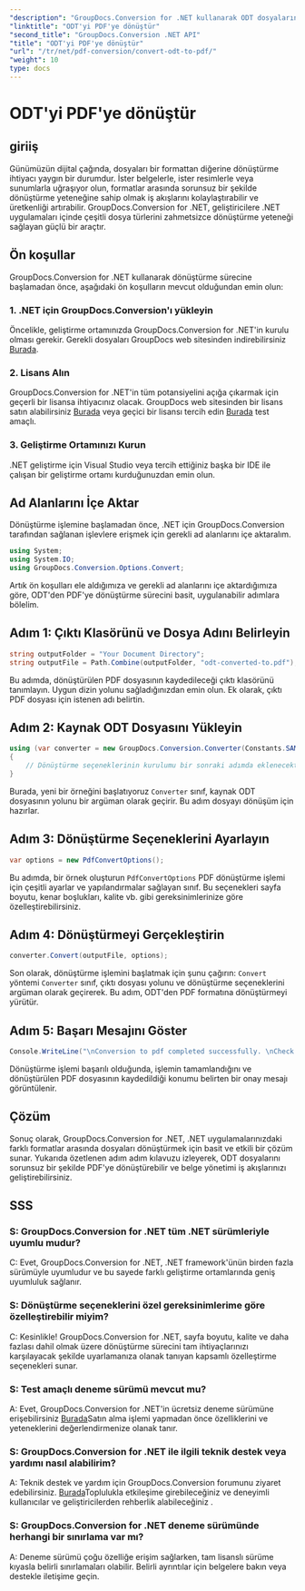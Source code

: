 ```yaml
---
"description": "GroupDocs.Conversion for .NET kullanarak ODT dosyalarını zahmetsizce PDF'ye dönüştürün. Belge yönetimi iş akışlarınızı kolaylıkla hızlandırın."
"linktitle": "ODT'yi PDF'ye dönüştür"
"second_title": "GroupDocs.Conversion .NET API"
"title": "ODT'yi PDF'ye dönüştür"
"url": "/tr/net/pdf-conversion/convert-odt-to-pdf/"
"weight": 10
type: docs
---
```

# ODT'yi PDF'ye dönüştür

## giriiş
Günümüzün dijital çağında, dosyaları bir formattan diğerine dönüştürme ihtiyacı yaygın bir durumdur. İster belgelerle, ister resimlerle veya sunumlarla uğraşıyor olun, formatlar arasında sorunsuz bir şekilde dönüştürme yeteneğine sahip olmak iş akışlarını kolaylaştırabilir ve üretkenliği artırabilir. GroupDocs.Conversion for .NET, geliştiricilere .NET uygulamaları içinde çeşitli dosya türlerini zahmetsizce dönüştürme yeteneği sağlayan güçlü bir araçtır.
## Ön koşullar
GroupDocs.Conversion for .NET kullanarak dönüştürme sürecine başlamadan önce, aşağıdaki ön koşulların mevcut olduğundan emin olun:
### 1. .NET için GroupDocs.Conversion'ı yükleyin
Öncelikle, geliştirme ortamınızda GroupDocs.Conversion for .NET'in kurulu olması gerekir. Gerekli dosyaları GroupDocs web sitesinden indirebilirsiniz [Burada](https://releases.groupdocs.com/conversion/net/).
### 2. Lisans Alın
GroupDocs.Conversion for .NET'in tüm potansiyelini açığa çıkarmak için geçerli bir lisansa ihtiyacınız olacak. GroupDocs web sitesinden bir lisans satın alabilirsiniz [Burada](https://purchase.groupdocs.com/buy) veya geçici bir lisansı tercih edin [Burada](https://purchase.groupdocs.com/temporary-license/) test amaçlı.
### 3. Geliştirme Ortamınızı Kurun
.NET geliştirme için Visual Studio veya tercih ettiğiniz başka bir IDE ile çalışan bir geliştirme ortamı kurduğunuzdan emin olun.

## Ad Alanlarını İçe Aktar
Dönüştürme işlemine başlamadan önce, .NET için GroupDocs.Conversion tarafından sağlanan işlevlere erişmek için gerekli ad alanlarını içe aktaralım.
```csharp
using System;
using System.IO;
using GroupDocs.Conversion.Options.Convert;
```

Artık ön koşulları ele aldığımıza ve gerekli ad alanlarını içe aktardığımıza göre, ODT'den PDF'ye dönüştürme sürecini basit, uygulanabilir adımlara bölelim.
## Adım 1: Çıktı Klasörünü ve Dosya Adını Belirleyin
```csharp
string outputFolder = "Your Document Directory";
string outputFile = Path.Combine(outputFolder, "odt-converted-to.pdf");
```
Bu adımda, dönüştürülen PDF dosyasının kaydedileceği çıktı klasörünü tanımlayın. Uygun dizin yolunu sağladığınızdan emin olun. Ek olarak, çıktı PDF dosyası için istenen adı belirtin.
## Adım 2: Kaynak ODT Dosyasını Yükleyin
```csharp
using (var converter = new GroupDocs.Conversion.Converter(Constants.SAMPLE_ODT))
{
    // Dönüştürme seçeneklerinin kurulumu bir sonraki adımda eklenecektir.
}
```
Burada, yeni bir örneğini başlatıyoruz `Converter` sınıf, kaynak ODT dosyasının yolunu bir argüman olarak geçirir. Bu adım dosyayı dönüşüm için hazırlar.
## Adım 3: Dönüştürme Seçeneklerini Ayarlayın
```csharp
var options = new PdfConvertOptions();
```
Bu adımda, bir örnek oluşturun `PdfConvertOptions` PDF dönüştürme işlemi için çeşitli ayarlar ve yapılandırmalar sağlayan sınıf. Bu seçenekleri sayfa boyutu, kenar boşlukları, kalite vb. gibi gereksinimlerinize göre özelleştirebilirsiniz.
## Adım 4: Dönüştürmeyi Gerçekleştirin
```csharp
converter.Convert(outputFile, options);
```
Son olarak, dönüştürme işlemini başlatmak için şunu çağırın: `Convert` yöntemi `Converter` sınıf, çıktı dosyası yolunu ve dönüştürme seçeneklerini argüman olarak geçirerek. Bu adım, ODT'den PDF formatına dönüştürmeyi yürütür.
## Adım 5: Başarı Mesajını Göster
```csharp
Console.WriteLine("\nConversion to pdf completed successfully. \nCheck output in {0}", outputFolder);
```
Dönüştürme işlemi başarılı olduğunda, işlemin tamamlandığını ve dönüştürülen PDF dosyasının kaydedildiği konumu belirten bir onay mesajı görüntülenir.

## Çözüm
Sonuç olarak, GroupDocs.Conversion for .NET, .NET uygulamalarınızdaki farklı formatlar arasında dosyaları dönüştürmek için basit ve etkili bir çözüm sunar. Yukarıda özetlenen adım adım kılavuzu izleyerek, ODT dosyalarını sorunsuz bir şekilde PDF'ye dönüştürebilir ve belge yönetimi iş akışlarınızı geliştirebilirsiniz.
## SSS
### S: GroupDocs.Conversion for .NET tüm .NET sürümleriyle uyumlu mudur?
C: Evet, GroupDocs.Conversion for .NET, .NET framework'ünün birden fazla sürümüyle uyumludur ve bu sayede farklı geliştirme ortamlarında geniş uyumluluk sağlanır.
### S: Dönüştürme seçeneklerini özel gereksinimlerime göre özelleştirebilir miyim?
C: Kesinlikle! GroupDocs.Conversion for .NET, sayfa boyutu, kalite ve daha fazlası dahil olmak üzere dönüştürme sürecini tam ihtiyaçlarınızı karşılayacak şekilde uyarlamanıza olanak tanıyan kapsamlı özelleştirme seçenekleri sunar.
### S: Test amaçlı deneme sürümü mevcut mu?
A: Evet, GroupDocs.Conversion for .NET'in ücretsiz deneme sürümüne erişebilirsiniz [Burada](https://releases.groupdocs.com/)Satın alma işlemi yapmadan önce özelliklerini ve yeteneklerini değerlendirmenize olanak tanır.
### S: GroupDocs.Conversion for .NET ile ilgili teknik destek veya yardımı nasıl alabilirim?
A: Teknik destek ve yardım için GroupDocs.Conversion forumunu ziyaret edebilirsiniz. [Burada](https://forum.groupdocs.com/c/conversion/11)Toplulukla etkileşime girebileceğiniz ve deneyimli kullanıcılar ve geliştiricilerden rehberlik alabileceğiniz .
### S: GroupDocs.Conversion for .NET deneme sürümünde herhangi bir sınırlama var mı?
A: Deneme sürümü çoğu özelliğe erişim sağlarken, tam lisanslı sürüme kıyasla belirli sınırlamaları olabilir. Belirli ayrıntılar için belgelere bakın veya destekle iletişime geçin.